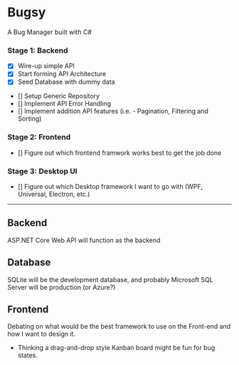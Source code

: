 # Bugsy
A Bug Manager built with C#

### Stage 1: Backend
- [x] Wire-up simple API
- [x] Start forming API Architecture
- [x] Seed Database with dummy data
- [] Setup Generic Repository
- [] Implement API Error Handling
- [] Implement addition API features (i.e. - Pagination, Filtering and Sorting)

### Stage 2: Frontend
- [] Figure out which frontend framwork works best to get the job done

### Stage 3: Desktop UI
- [] Figure out which Desktop framework I want to go with (WPF, Universal, Electron, etc.)


---

## Backend
ASP.NET Core Web API will function as the backend

## Database
SQLite will be the development database, and probably Microsoft SQL Server will be production (or Azure?)

## Frontend
Debating on what would be the best framework to use on the Front-end and how I want to design it.
- Thinking a drag-and-drop style Kanban board might be fun for bug states.
